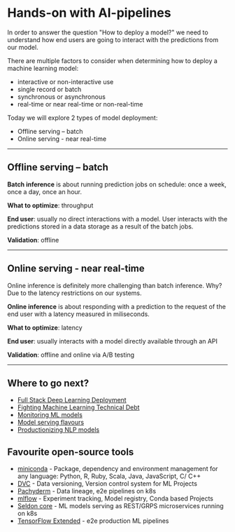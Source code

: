 # Hands-on with AI-pipelines

In order to answer the question "How to deploy a model?" we need to understand how end users are going to interact with the predictions from our model.

There are multiple factors to consider when determining how to deploy a machine learning model:
- interactive or non-interactive use
- single record or batch
- synchronous or asynchronous
- real-time or near real-time or non-real-time

Today we will explore 2 types of model deployment:
- Offline serving – batch
- Online serving - near real-time

------
## Offline serving – batch

**Batch inference** is about running prediction jobs on schedule: once a week, once a day, once an hour.

**What to optimize**: throughput

**End user**: usually no direct interactions with a model. User interacts with the predictions stored in a data storage as a result of the batch jobs.

**Validation**: offline

-------

## Online serving - near real-time

Online inference is definitely more challenging than batch inference. Why? Due to the latency restrictions on our systems.

**Online inference** is about responding with a prediction to the request of the end user with a latency measured in miliseconds.

**What to optimize**: latency

**End user**: usually interacts with a model directly available through an API

**Validation**: offline and online via A/B testing

_______

## Where to go next?

- [Full Stack Deep Learning Deployment](https://fullstackdeeplearning.com/)
- [Fighting Machine Learning Technical Debt](https://matthewmcateer.me/blog/machine-learning-technical-debt/)
- [Monitoring ML models](https://christophergs.com/machine%20learning/2020/03/14/how-to-monitor-machine-learning-models/)
- [Model serving flavours](https://github.com/schmidtbri)
- [Productionizing NLP models](https://medium.com/modern-nlp/productionizing-nlp-models-9a2b8a0c7d14)

## Favourite open-source tools
- [miniconda](https://docs.conda.io/en/latest/miniconda.html) - Package, dependency and environment management for any language: Python, R,
Ruby, Scala, Java, JavaScript, C/ C++
- [DVC](https://dvc.org/) - Data versioning, Version control system for ML Projects
- [Pachyderm](https://www.pachyderm.com/) - Data lineage, e2e pipelines on k8s
- [mlflow](https://mlflow.org/) - Experiment tracking, Model registry, Conda based Projects
- [Seldon core](https://docs.seldon.io/projects/seldon-core/en/v1.1.0/) - ML models serving as REST/GRPS microservices running on k8s
- [TensorFlow Extended](https://www.tensorflow.org/tfx) - e2e production ML pipelines